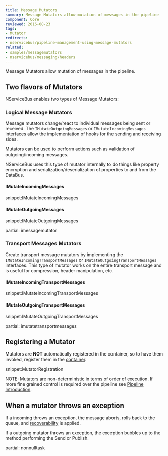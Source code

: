 ```yaml
---
title: Message Mutators
summary: Message Mutators allow mutation of messages in the pipeline
component: Core
reviewed: 2016-08-23
tags:
- Mutator
redirects:
- nservicebus/pipeline-management-using-message-mutators
related:
- samples/messagemutators
- nservicebus/messaging/headers
---
```


Message Mutators allow mutation of messages in the pipeline.


## Two flavors of Mutators

NServiceBus enables two types of Message Mutators:


### Logical Message Mutators

Message mutators change/react to individual messages being sent or received. The `IMutateOutgoingMessages` or `IMutateIncomingMessages` interfaces allow the implementation of hooks for the sending and receiving sides.

Mutators can be used to perform actions such as validation of outgoing/incoming messages.

NServiceBus uses this type of mutator internally to do things like property encryption and serialization/deserialization of properties to and from the DataBus.


#### IMutateIncomingMessages

snippet:IMutateIncomingMessages


#### IMutateOutgoingMessages

snippet:IMutateOutgoingMessages


partial: imessagemutator


### Transport Messages Mutators

Create transport message mutators by implementing the `IMutateIncomingTransportMessages` or `IMutateOutgoingTransportMessages` interfaces. This type of mutator works on the entire transport message and is useful for compression, header manipulation, etc.


#### IMutateIncomingTransportMessages

snippet:IMutateIncomingTransportMessages


#### IMutateOutgoingTransportMessages

snippet:IMutateOutgoingTransportMessages


partial: imutatetransportmessages


## Registering a Mutator

Mutators are **NOT** automatically registered in the container, so to have them invoked, register them in the [container](/nservicebus/containers/).

snippet:MutatorRegistration

NOTE: Mutators are non-deterministic in terms of order of execution. If more fine grained control is required over the pipeline see [Pipeline Introduction](/nservicebus/pipeline/manipulate-with-behaviors.md).


## When a mutator throws an exception

If a incoming throws an exception, the message aborts, rolls back to the queue, and [recoverability](/nservicebus/recoverability/) is applied.

If a outgoing mutator throws an exception, the exception bubbles up to the method performing the Send or Publish.

partial: nonnulltask